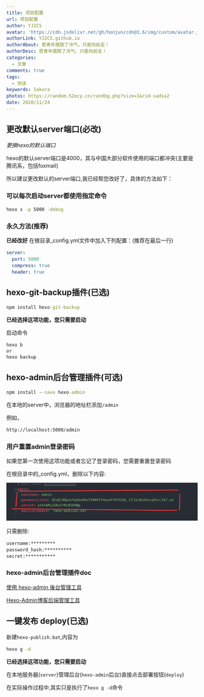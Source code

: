 ```yaml
---
title: 项目配置
url: 项目配置
author: YJ2CS
avatar: 'https://cdn.jsdelivr.net/gh/honjun/cdn@1.6/img/custom/avatar.jpg'
authorLink: YJ2CS.github.io
authorAbout: 愿青年摆脱了冷气，只是向前走！
authorDesc: 愿青年摆脱了冷气，只是向前走！
categories:
  - 文章
comments: true
tags:
  - 悦读
keywords: Sakura
photos: https://random.52ecy.cn/randbg.php?size=1&rid-sadsa2
date: 2020/11/24
---
```

## 更改默认server端口(必改)
*更换hexo的默认端口*

hexo的默认server端口是4000，其与中国大部分软件使用的端口都冲突(主要是腾讯系，包括foxmail)

所以建议更改默认的server端口,我已经帮您改好了，具体的方法如下：

### 可以每次启动server都使用指定命令

```cmd
hexo s -p 5000 -debug
```

### 永久方法(推荐)
**已经改好**
在根目录_config.yml文件中加入下列配置：(推荐在最后一行)

```yaml
server:
  port: 5000
  compress: true
  header: true
```

## hexo-git-backup插件(已选)

```cmd
npm install hexo-git-backup
```
**已经选择这项功能，您只需要启动**

启动命令
```shell
hexo b
or
hexo backup
```

## hexo-admin后台管理插件(可选)

```cmd
npm install --save hexo-admin
```

在本地的server中，浏览器的地址栏添加`/admin`

例如，
```txt
http://localhost:5000/admin
```


### 用户重置admin登录密码
如果您第一次使用这项功能或者忘记了登录密码，您需要重置登录密码

在根目录中的_config.yml，删除以下内容:

![](README_images/9c0a6a7c.png)

只需删除:

```cmd
username:*********
password_hash:**********
secret:***********
```
### hexo-admin后台管理插件doc

[使用 hexo-admin 後台管理工具](https://ed521.github.io/2019/08/hexo-admin/)

[Hexo-Admin博客后端管理工具](https://thistgg.github.io/2017/03/23/Hexo-Admin%E5%8D%9A%E5%AE%A2%E5%90%8E%E7%AB%AF%E7%AE%A1%E7%90%86%E5%B7%A5%E5%85%B7/)

## 一键发布 deploy(已选)

新建`hexo-publish.bat`,内容为

```cmd
hexo g -d
```
**已经选择这项功能，您只需要启动**

在本地服务器(`server`)管理后台(`hexo-admin`后台)直接点击部署按钮(`deploy`)

在实际操作过程中,其实只是执行了`hexo g -d`命令